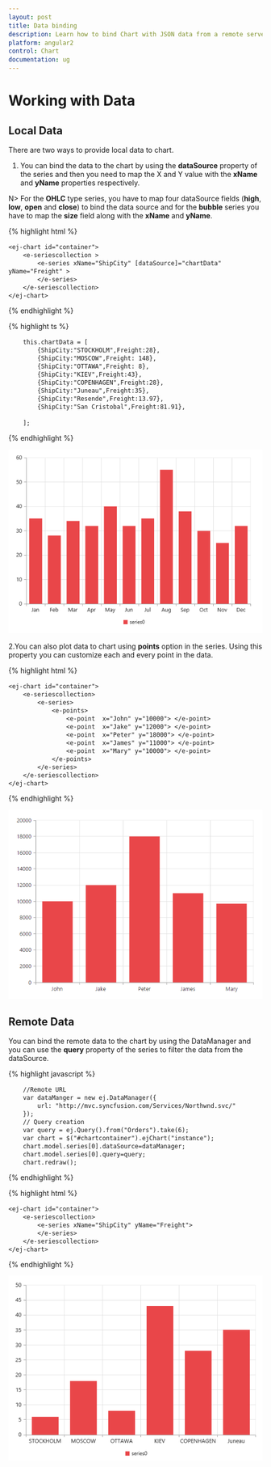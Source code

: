 ```yaml
---
layout: post
title: Data binding
description: Learn how to bind Chart with JSON data from a remote server or locally in client browser.
platform: angular2
control: Chart
documentation: ug
---
```


# Working with Data

## Local Data

There are two ways to provide local data to chart.

1. You can bind the data to the chart by using the **dataSource** property of the series and then you need to map the X and Y value with the **xName** and **yName** properties respectively.

N> For the **OHLC** type series, you have to map four dataSource fields (**high**, **low**, **open** and **close**) to bind the data source and for the **bubble** series you have to map the **size** field along with the **xName** and **yName**. 


{% highlight html %}

    <ej-chart id="container">
        <e-seriescollection >
            <e-series xName="ShipCity" [dataSource]="chartData" yName="Freight" >
            </e-series>
        </e-seriescollection>
    </ej-chart>

{% endhighlight %}

{% highlight ts %}

        this.chartData = [
            {ShipCity:"STOCKHOLM",Freight:28},
            {ShipCity:"MOSCOW",Freight: 148},
            {ShipCity:"OTTAWA",Freight: 8},
            {ShipCity:"KIEV",Freight:43},
            {ShipCity:"COPENHAGEN",Freight:28},
            {ShipCity:"Juneau",Freight:35},
            {ShipCity:"Resende",Freight:13.97},
            {ShipCity:"San Cristobal",Freight:81.91},
            
        ];

{% endhighlight %}

![](Working-with-Data_images/Working-with-Data_img1.png)



2.You can also plot data to chart using **points** option in the series. Using this property you can customize each and every point in the data.

{% highlight html %}

    <ej-chart id="container">
        <e-seriescollection>
            <e-series>
                <e-points>
                    <e-point  x="John" y="10000"> </e-point>
                    <e-point  x="Jake" y="12000"> </e-point>
                    <e-point  x="Peter" y="18000"> </e-point>
                    <e-point  x="James" y="11000"> </e-point>
                    <e-point  x="Mary" y="10000"> </e-point>
                </e-points>
            </e-series>        
        </e-seriescollection>
    </ej-chart>

{% endhighlight %}

![](Working-with-Data_images/Working-with-Data_img2.png)

## Remote Data

You can bind the remote data to the chart by using the DataManager and you can use the **query** property of the series to filter the data from the dataSource.


{% highlight javascript %}

        //Remote URL           
        var dataManger = new ej.DataManager({
            url: "http://mvc.syncfusion.com/Services/Northwnd.svc/"
        });
        // Query creation
        var query = ej.Query().from("Orders").take(6);
        var chart = $("#chartcontainer").ejChart("instance");
        chart.model.series[0].dataSource=dataManager;
        chart.model.series[0].query=query;
        chart.redraw();

{% endhighlight %}

{% highlight html %}

    <ej-chart id="container">
        <e-seriescollection>
            <e-series xName="ShipCity" yName="Freight">
            </e-series>        
        </e-seriescollection>
    </ej-chart>

{% endhighlight %}

![](Working-with-Data_images/Working-with-Data_img3.png)
